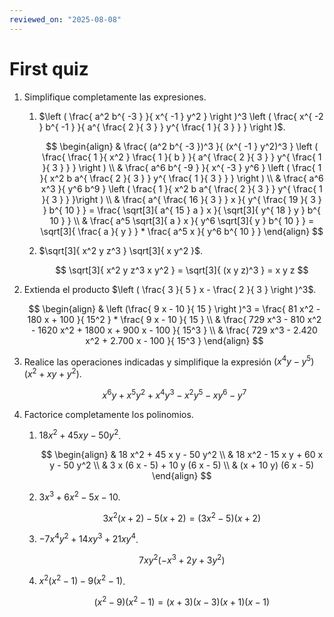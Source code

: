 ```yaml
---
reviewed_on: "2025-08-08"
---
```


# First quiz

1. Simplifique completamente las expresiones.

	1. $\left ( \frac{ a^2 b^{ -3 } }{ x^{ -1 } y^2 } \right )^3 \left ( \frac{ x^{ -2 } b^{ -1 } }{ a^{ \frac{ 2 }{ 3 } } y^{ \frac{ 1 }{ 3 } } } \right )$.

		$$
		\begin{align}
			& \frac{ (a^2 b^{ -3 })^3 }{ (x^{ -1 } y^2)^3 } \left ( \frac{ \frac{ 1 }{ x^2 } \frac{ 1 }{ b } }{ a^{ \frac{ 2 }{ 3 } } y^{ \frac{ 1 }{ 3 } } } \right ) \\
			& \frac{ a^6 b^{ -9 } }{ x^{ -3 } y^6 } \left ( \frac{ 1 }{ x^2 b a^{ \frac{ 2 }{ 3 } } y^{ \frac{ 1 }{ 3 } } } \right ) \\
			& \frac{ a^6 x^3 }{ y^6 b^9 } \left ( \frac{ 1 }{ x^2 b a^{ \frac{ 2 }{ 3 } } y^{ \frac{ 1 }{ 3 } } }\right ) \\
			& \frac{ a^{ \frac{ 16 }{ 3 } } x }{ y^{ \frac{ 19 }{ 3 } } b^{ 10 } } = \frac{ \sqrt[3]{ a^{ 15 } a } x }{ \sqrt[3]{ y^{ 18 } y } b^{ 10 } } \\
			& \frac{ a^5 \sqrt[3]{ a } x }{ y^6 \sqrt[3]{ y } b^{ 10 } } = \sqrt[3]{ \frac{ a }{ y } } * \frac{ a^5 x }{ y^6 b^{ 10 } }
		\end{align}
		$$

	2. $\sqrt[3]{ x^2 y z^3 } \sqrt[3]{ x y^2 }$.

		$$
		\sqrt[3]{ x^2 y z^3 x y^2 } = \sqrt[3]{ (x y z)^3 } = x y z
		$$

2. Extienda el producto $\left ( \frac{ 3 }{ 5 } x - \frac{ 2 }{ 3 } \right )^3$.

	$$
	\begin{align}
		& \left (\frac{ 9 x - 10 }{ 15 } \right )^3 = \frac{ 81 x^2 - 180 x + 100 }{ 15^2 } * \frac{ 9 x - 10 }{ 15 } \\
		& \frac{ 729 x^3 - 810 x^2 - 1620 x^2 + 1800 x + 900 x - 100 }{ 15^3 } \\
		& \frac{ 729 x^3 - 2.420 x^2 + 2.700 x  - 100 }{ 15^3 }
	\end{align}
	$$

3. Realice las operaciones indicadas y simplifique la expresión $(x^4 y - y^5) (x^2 + x y + y^2)$.

	$$
	x^6 y + x^5 y^2 + x^4 y^3 - x^2 y^5 - x y^6 - y^7
	$$

4. Factorice completamente los polinomios.

	1. $18 x^2 + 45 x y - 50 y^2$.

		$$
		\begin{align}
			& 18 x^2 + 45 x y - 50 y^2 \\
			& 18 x^2 - 15 x y + 60 x y  - 50 y^2 \\
			& 3 x (6 x - 5) + 10 y (6 x - 5) \\
			& (x + 10 y) (6 x - 5)
		\end{align}
		$$

	2. $3 x^3 + 6 x^2 - 5 x - 10$.

		$$
		3 x^2 (x + 2) - 5 (x + 2) = (3 x^2 - 5) (x + 2)
		$$

	3. $-7 x^4 y^2 + 14 x y^3 + 21 x y^4$.

		$$
		7 x y^2 (-x^3 + 2 y + 3 y^2)
		$$

	4. $x^2 (x^2 - 1) - 9 (x^2 - 1)$.

		$$
		(x^2 - 9) (x^2 - 1) = (x + 3) (x - 3) (x + 1) (x - 1)
		$$
